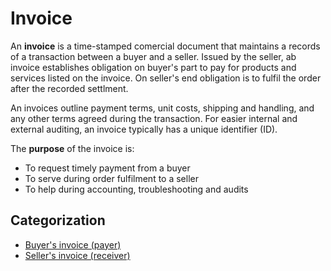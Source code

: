 # Invoice

An **invoice** is a time-stamped comercial document that maintains a records of a transaction between a buyer and a seller. Issued by the seller, ab invoice establishes obligation on buyer's part to pay for products and services listed on the invoice. On seller's end obligation is to fulfil the order after the recorded settlment.

An invoices outline payment terms, unit costs, shipping and handling, and any other terms agreed during the transaction. For easier internal and external auditing, an invoice typically has a unique identifier (ID).

The **purpose** of the invoice is:

- To request timely payment from a buyer
- To serve during order fulfilment to a seller
- To help during accounting, troubleshooting and audits

## Categorization

* [Buyer's invoice (payer)](InvoicePayer.md)
* [Seller's invoice (receiver)](InvoiceReceiver.md)